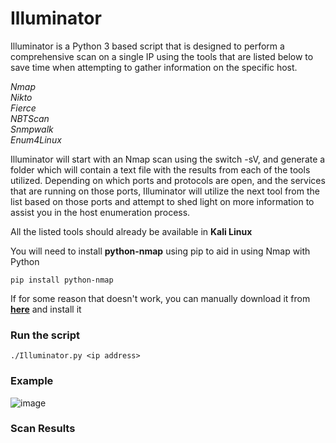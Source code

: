 # Illuminator

Illuminator is a Python 3 based script that is designed to perform a comprehensive scan on a single IP using the tools that are listed below to save time when attempting to gather information on the specific host.

*Nmap*  
*Nikto*  
*Fierce*  
*NBTScan*  
*Snmpwalk*  
*Enum4Linux*  

Illuminator will start with an Nmap scan using the switch -sV, and generate a folder which will contain a text file with the results from each of the tools utilized. Depending on which ports and protocols are open, and the services that are running on those ports,  Illuminator will utilize the next tool from the list based on those ports and attempt to shed light on more information to assist you in the host enumeration process.

All the listed tools should already be available in **Kali Linux**

You will need to install **python-nmap** using pip to aid in using Nmap with Python

`pip install python-nmap`

If for some reason that doesn't work, you can manually download it from **[here](https://xael.org/pages/python-nmap-en.html)** and install it 

### Run the script
`./Illuminator.py <ip address>`

### Example
![image](https://user-images.githubusercontent.com/22828882/44691637-7223d000-aa2d-11e8-9729-094cc0569a12.png)

### Scan Results
